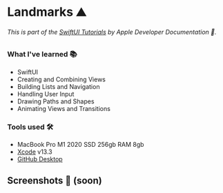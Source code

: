# Landmarks ⛰
###### This is part of the [SwiftUI Tutorials](https://developer.apple.com/tutorials/swiftui) by Apple Developer Documentation .

### What I've learned 📚
- SwiftUI
- Creating and Combining Views
- Building Lists and Navigation
- Handling User Input
- Drawing Paths and Shapes
- Animating Views and Transitions

### Tools used 🛠
- MacBook Pro M1 2020 SSD 256gb RAM 8gb
- [Xcode](https://apps.apple.com/br/app/xcode/id497799835?mt=12) v13.3
- [GitHub Desktop](https://desktop.github.com)

## Screenshots 📲 (soon)
